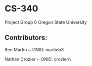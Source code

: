 # CS-340

Project Group 6
Oregon State University

## Contributors:
Ben Martin ~ ONID: martinb3

Nathan Crozier ~ ONID: croziern
